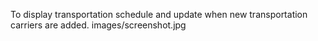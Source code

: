 To display transportation schedule and update when new transportation carriers are added.
images/screenshot.jpg
